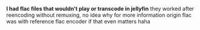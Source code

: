 **I had flac files that wouldn't play or transcode in jellyfin**
they worked after reencoding without remuxing, no idea why
for more information origin flac was with reference flac encoder if that even matters haha